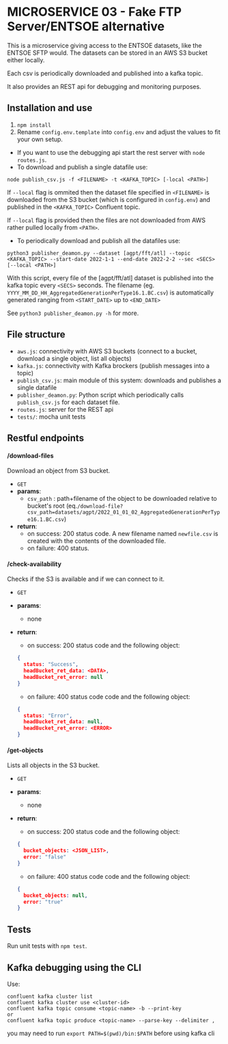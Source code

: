 # MICROSERVICE 03 - Fake FTP Server/ENTSOE alternative 

This is a microservice giving access to the ENTSOE datasets, like the ENTSOE SFTP would. The datasets can be stored in an AWS S3 bucket either locally.

Each csv is periodically downloaded and published into a kafka topic.

It also provides an REST api for debugging and monitoring purposes.

## Installation and use
1) `npm install`
1) Rename `config.env.template` into `config.env` and adjust the values to fit your own setup. 
- If you want to use the debugging api start the rest server with `node routes.js`.
- To download and publish a single datafile use:  
```shell
node publish_csv.js -f <FILENAME> -t <KAFKA_TOPIC> [-local <PATH>]
```
If `--local` flag is ommited then the dataset file specified in `<FILENAME>` is downloaded from the S3 bucket (which is configured in `config.env`) and published in the `<KAFKA_TOPIC>` Confluent topic.

If `--local` flag is provided then the files are not downloaded from AWS rather pulled locally from `<PATH>`. 

- To periodically download and publish all the datafiles use:
```shell
python3 publisher_deamon.py --dataset [agpt/fft/atl] --topic <KAFKA_TOPIC> --start-date 2022-1-1 --end-date 2022-2-2 --sec <SECS> [--local <PATH>]
```
With this script, every file of the [agpt/fft/atl] dataset is published into the kafka topic every `<SECS>` seconds. The filename (eg. `YYYY_MM_DD_HH_AggregatedGenerationPerType16.1.BC.csv`) is automatically generated ranging from `<START_DATE>` up to `<END_DATE>`

See `python3 publisher_deamon.py -h` for more.


## File structure

- `aws.js`: connectivity with AWS S3 buckets (connect to a bucket, download a single object, list all objects)
- `kafka.js`: connectivity with Kafka brockers (publish messages into a topic)
- `publish_csv.js`: main module of this system: downloads and publishes a single datafile
- `publisher_deamon.py`: Python script which periodically calls `publish_csv.js` for each dataset file. 
- `routes.js`: server for the REST api
- `tests/`: mocha unit tests



## Restful endpoints

#### /download-files
Download an object from S3 bucket.
- `GET`
- **params**: 
  - `csv_path` : path+filename of the object to be downloaded relative to bucket's root (eq.`/download-file?csv_path=datasets/agpt/2022_01_01_02_AggregatedGenerationPerType16.1.BC.csv`)
- **return**:
  - on success: 200 status code. A new filename named `newfile.csv` is created with the contents of the downloaded file.
  - on failure: 400 status.

#### /check-availability
Checks if the S3 is available and if we can connect to it.
- `GET`
- **params**: 
  - none
- **return**:
  - on success: 200 status code and the following object:
  ```json
  {
    status: "Success", 
    headBucket_ret_data: <DATA>, 
    headBucket_ret_error: null
  }
  ```  

  - on failure: 400 status code code and the following object:
  ```json
  {
    status: "Error", 
    headBucket_ret_data: null, 
    headBucket_ret_error: <ERROR>
  }
  ```

#### /get-objects
Lists all objects in the S3 bucket.
- `GET`
- **params**: 
  - none
- **return**:
  - on success: 200 status code and the following object:
  ```json
  {
    bucket_objects: <JSON_LIST>, 
    error: "false"
  }
  ```  

  - on failure: 400 status code code and the following object:
  ```json
  {
    bucket_objects: null, 
    error: "true"
  }
  ```

## Tests
Run unit tests with `npm test`.


## Kafka debugging using the CLI
Use:
```
confluent kafka cluster list
confluent kafka cluster use <cluster-id>
confluent kafka topic consume <topic-name> -b --print-key
or
confluent kafka topic produce <topic-name> --parse-key --delimiter ,
```
you may need to run `export PATH=$(pwd)/bin:$PATH` before using kafka cli